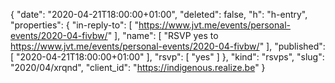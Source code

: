 {
  "date": "2020-04-21T18:00:00+01:00",
  "deleted": false,
  "h": "h-entry",
  "properties": {
    "in-reply-to": [
      "https://www.jvt.me/events/personal-events/2020-04-fivbw/"
    ],
    "name": [
      "RSVP yes to https://www.jvt.me/events/personal-events/2020-04-fivbw/"
    ],
    "published": [
      "2020-04-21T18:00:00+01:00"
    ],
    "rsvp": [
      "yes"
    ]
  },
  "kind": "rsvps",
  "slug": "2020/04/xrqnd",
  "client_id": "https://indigenous.realize.be"
}
